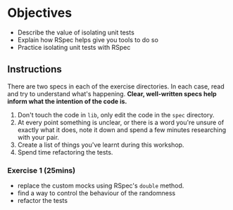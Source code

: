 # Objectives
- Describe the value of isolating unit tests
- Explain how RSpec helps give you tools to do so
- Practice isolating unit tests with RSpec

## Instructions

There are two specs in each of the exercise directories. In each case, read and try to understand what's happening. **Clear, well-written specs help inform what the intention of the code is.**

1. Don't touch the code in `lib`, only edit the code in the `spec` directory.
2. At every point something is unclear, or there is a word you're unsure of exactly what it does, note it down and spend a few minutes researching with your pair.
3. Create a list of things you've learnt during this workshop.
4. Spend time refactoring the tests.

### Exercise 1 (25mins)

- replace the custom mocks using RSpec's `double` method.
- find a way to control the behaviour of the randomness
- refactor the tests
